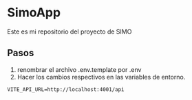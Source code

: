 # SimoApp
Este es mi repositorio del proyecto de SIMO

## Pasos

1. renombrar el archivo .env.template por .env
2. Hacer los cambios respectivos en las variables de entorno.
 ```
 VITE_API_URL=http://localhost:4001/api

 ```